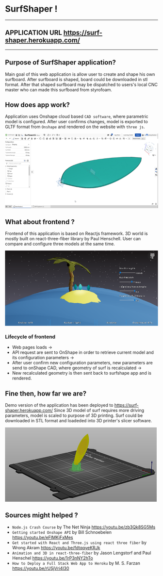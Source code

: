 # SurfShaper !
*************************************************
## APPLICATION URL https://surf-shaper.herokuapp.com/
*************************************************
## Purpose of SurfShaper application?
Main goal of this web application is allow user to create and shape his own surfboard. After surfboard is shaped, board could be downloaded in stl format. After that shaped surfboard may be dispatched to users's local CNC master who can made this surfboard from styrofoam.

## How does app work?
Application uses Onshape cloud based `CAD software`, where parametric model is configured. After user confirms changes, model is exported to GLTF format from `Onshape` and rendered on the website with `three js`.

![](SurfOnShape.png)

## What about frontend ? 
Frontend of this application is based on Reactjs framework. 3D world is mostly built on react-three-fiber library by Paul Henschell. User can compare and configure three models at the same time.

![](Frontend.png)

### Lifecycle of frontend
* Web pages loads -> 
* API request are sent to OnShape in order to retrieve current model and its configuration parameters ->
* After user confirm new configuration parameters, new parameters are send to onShape CAD, where geometry of surf is recalculated ->
* New recalculated geometry is then sent back to surfshape app and is rendered.


## Fine then, how far we are?
Demo version of the application has been deployed to https://surf-shaper.herokuapp.com/
Since 3D model of surf requires more driving parameters, model is scaled to purpose of 3D printing. Surf could be downloaded in STL format and loadeded into 3D printer's slicer software.

![](SurfPrusaSlicer.png)

## Sources might helped ?
* `Node.js Crash Course` by The Net Ninja https://youtu.be/zb3Qk8SG5Ms
* `Getting started Onshape API` by  Bill Schnoebelen  https://youtu.be/eFIMKjFxMes
* `Get started with React and Three.js using react three fiber` by Wrong Akram https://youtu.be/fdtqqyeKRJk
* `Animation and 3D in react-three-fiber` by Jason Lengstorf and Paul Henschel https://youtu.be/1rP3nNY2hTo
* `How to Deploy a Full Stack Web App to Heroku` by M. S. Farzan https://youtu.be/rUSjVri4I30




